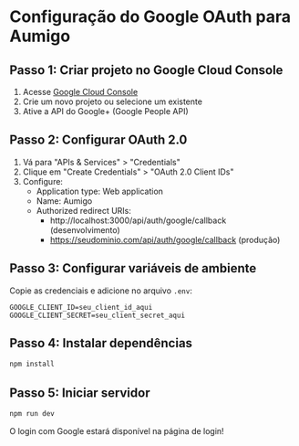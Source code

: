 # Configuração do Google OAuth para Aumigo

## Passo 1: Criar projeto no Google Cloud Console

1. Acesse [Google Cloud Console](https://console.cloud.google.com/)
2. Crie um novo projeto ou selecione um existente
3. Ative a API do Google+ (Google People API)

## Passo 2: Configurar OAuth 2.0

1. Vá para "APIs & Services" > "Credentials"
2. Clique em "Create Credentials" > "OAuth 2.0 Client IDs"
3. Configure:
   - Application type: Web application
   - Name: Aumigo
   - Authorized redirect URIs: 
     - http://localhost:3000/api/auth/google/callback (desenvolvimento)
     - https://seudominio.com/api/auth/google/callback (produção)

## Passo 3: Configurar variáveis de ambiente

Copie as credenciais e adicione no arquivo `.env`:

```
GOOGLE_CLIENT_ID=seu_client_id_aqui
GOOGLE_CLIENT_SECRET=seu_client_secret_aqui
```

## Passo 4: Instalar dependências

```bash
npm install
```

## Passo 5: Iniciar servidor

```bash
npm run dev
```

O login com Google estará disponível na página de login!